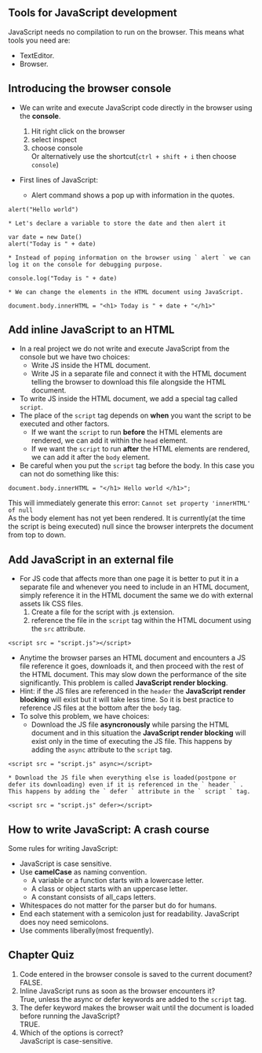 ## Tools for JavaScript development
JavaScript needs no compilation to run on the browser. This means what tools you need are:
- TextEditor.
- Browser.

## Introducing the browser console
* We can write and execute JavaScript code directly in the browser using the **console**.
    1. Hit right click on the browser
    2. select inspect
    3. choose console  
Or alternatively use the shortcut(` ctrl + shift + i ` then choose ` console `)
  
* First lines of JavaScript:  
    * Alert command shows a pop up with information in the quotes.  
``` 
alert("Hello world") 
```
    * Let's declare a variable to store the date and then alert it  
```
var date = new Date()
alert("Today is " + date)
```
    * Instead of poping information on the browser using ` alert ` we can log it on the console for debugging purpose.
```
console.log("Today is " + date)
```
    * We can change the elements in the HTML document using JavaScript.
```
document.body.innerHTML = "<h1> Today is " + date + "</h1>"
```

## Add inline JavaScript to an HTML
* In a real project we do not write and execute JavaScript from the console but we have two choices:
    * Write JS inside the HTML document.
    * Write JS in a separate file and connect it with the HTML document telling the browser to download this file alongside the HTML document.
* To write JS inside the HTML document, we add a special tag called ` script `.
* The place of the ` script ` tag depends on **when** you want the script to be executed and other factors.
    * If we want the ` script ` to run **before** the HTML elements are rendered, we can add it within the ` head ` element.
    * If we want the ` script ` to run **after** the HTML elements are rendered, we can add it after the ` body ` element.
* Be careful when you put the ` script ` tag before the body. In this case you can not do something like this:
```
document.body.innerHTML = "</h1> Hello world </h1>";
```
This will immediately generate this error: ` Cannot set property 'innerHTML' of null `  
As the body element has not yet been rendered. It is currently(at the time the script is being executed) null since the browser interprets the document from top to down.

## Add JavaScript in an external file
* For JS code that affects more than one page it is better to put it in a separate file and whenever you need to include in an HTML document, simply reference it in the HTML document the same we do with external assets lik CSS files.
    1. Create a file for the script with .js extension.
    2. reference the file in the ` script ` tag within the HTML document using the ` src ` attribute.
```
<script src = "script.js"></script>
```

* Anytime the browser parses an HTML document and encounters a JS file reference it goes, downloads it, and then proceed with the rest of the HTML document. This may slow down the performance of the site significantly. This problem is called **JavaScript render blocking**.
* Hint: if the JS files are referenced in the ` header ` the **JavaScript render blocking** will exist but it will take less time. So it is best practice to reference JS files at the bottom after the ` body ` tag.
* To solve this problem, we have choices:
    * Download the JS file **asyncronously** while parsing the HTML document and in this situation the **JavaScript render blocking** will exist only in the time of executing the JS file. This happens by adding the ` async ` attribute to the ` script ` tag.
```
<script src = "script.js" async></script>
``` 
    * Download the JS file when everything else is loaded(postpone or defer its downloading) even if it is referenced in the ` header ` . This happens by adding the ` defer ` attribute in the ` script ` tag.
```
<script src = "script.js" defer></script>
```

## How to write JavaScript: A crash course
Some rules for writing JavaScript:
* JavaScript is case sensitive.
* Use **camelCase** as naming convention.
    * A variable or a function starts with a lowercase letter.
    * A class or object starts with an uppercase letter.
    * A constant consists of all_caps letters.
* Whitespaces do not matter for the parser but do for humans.
* End each statement with a semicolon just for readability. JavaScript does noy need semicolons.
* Use comments liberally(most frequently).

## Chapter Quiz
1. Code entered in the browser console is saved to the current document?  
FALSE.
2. Inline JavaScript runs as soon as the browser encounters it?  
True, unless the async or defer keywords are added to the ` script ` tag.
3. The defer keyword makes the browser wait until the document is loaded before running the JavaScript?  
TRUE.
4. Which of the options is correct?  
JavaScript is case-sensitive.
